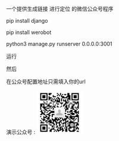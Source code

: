 一个提供生成链接 进行定位 的微信公众号程序

pip install django 

pip install werobot

python3 manage.py runserver 0.0.0.0:3001

运行

然后

在公众号配置地址只需填入你的url


演示公众号   :   ![Image text](https://raw.githubusercontent.com/1900018250/weidingwei/master/%5DLC(6)W%7B%5D%242K5QKC2H04%7B1T.png)


